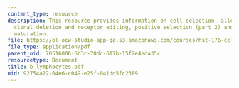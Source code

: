 ```yaml
---
content_type: resource
description: This resource provides information on cell selection, allelic exclusion,
  clonal deletion and receptor editing, positive selection (part 2) and peripheral
  maturation.
file: https://ol-ocw-studio-app-qa.s3.amazonaws.com/courses/hst-176-cellular-and-molecular-immunology-fall-2005/92754a2204e6c049e25f041dd5fc2389_b_lymphocytes.pdf
file_type: application/pdf
parent_uid: 70516006-6b3c-70dc-617b-15f2e4eda35c
resourcetype: Document
title: b_lymphocytes.pdf
uid: 92754a22-04e6-c049-e25f-041dd5fc2389
---
```

